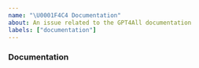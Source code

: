 ```yaml
---
name: "\U0001F4C4 Documentation"
about: An issue related to the GPT4All documentation
labels: ["documentation"]
---
```


### Documentation

<!-- Please describe the issue with the documentation as clearly as possible. --!>
